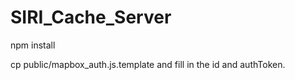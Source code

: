 # SIRI_Cache_Server

npm install

cp public/mapbox_auth.js.template and fill in the id and authToken.
